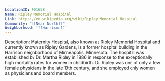 ```yaml
---
LocationID: 901658
Name: Ripley Memorial Hospital
Link: https://en.wikipedia.org/wiki/Ripley_Memorial_Hospital 
Community: "[[Near North]]"
Neighborhood: "[[Harrison]]"
---
```


Description:
Maternity Hospital, also known as Ripley Memorial Hospital and currently known as Ripley Gardens, is a former hospital building in the Harrison neighborhood of Minneapolis, Minnesota. The hospital was established by Dr. Martha Ripley in 1886 in response to the exceptionally high mortality rates for women in childbirth. Dr. Ripley was one of only a few female physicians in the late 19th century, and she employed only women as physicians and board members.
